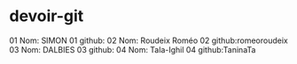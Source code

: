 # devoir-git


01 Nom: SIMON
01 github:
02 Nom: Roudeix Roméo
02 github:romeoroudeix
03 Nom: DALBIES
03 github:
04 Nom: Tala-Ighil
04 github:TaninaTa
